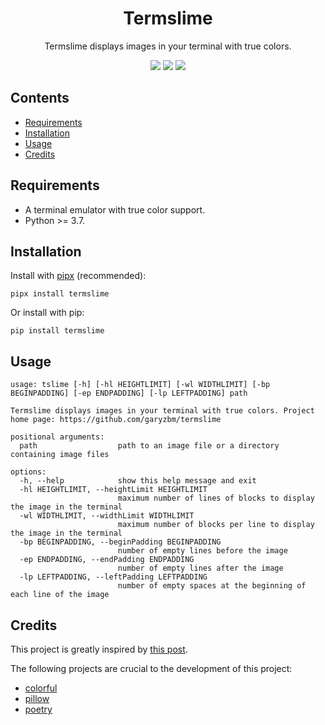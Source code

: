 <div align="center">

<h1><b>Termslime</b></h1>

<p>Termslime displays images in your terminal with true colors.</p>

<p>
    <img src="https://img.shields.io/pypi/v/termslime.svg">
    <img src="https://img.shields.io/pypi/pyversions/termslime.svg">
    <img src="https://img.shields.io/github/last-commit/garyzbm/termslime">
</p>

</div>


## Contents
+ [Requirements](#requirements)
+ [Installation](#installation)
+ [Usage](#usage)
+ [Credits](#credits)


## Requirements
+ A terminal emulator with true color support.
+ Python >= 3.7.


## Installation
Install with [pipx](https://pypa.github.io/pipx/) (recommended):
```shell
pipx install termslime
```
Or install with pip:
```shell
pip install termslime
```


## Usage
```
usage: tslime [-h] [-hl HEIGHTLIMIT] [-wl WIDTHLIMIT] [-bp BEGINPADDING] [-ep ENDPADDING] [-lp LEFTPADDING] path

Termslime displays images in your terminal with true colors. Project home page: https://github.com/garyzbm/termslime

positional arguments:
  path                  path to an image file or a directory containing image files

options:
  -h, --help            show this help message and exit
  -hl HEIGHTLIMIT, --heightLimit HEIGHTLIMIT
                        maximum number of lines of blocks to display the image in the terminal
  -wl WIDTHLIMIT, --widthLimit WIDTHLIMIT
                        maximum number of blocks per line to display the image in the terminal
  -bp BEGINPADDING, --beginPadding BEGINPADDING
                        number of empty lines before the image
  -ep ENDPADDING, --endPadding ENDPADDING
                        number of empty lines after the image
  -lp LEFTPADDING, --leftPadding LEFTPADDING
                        number of empty spaces at the beginning of each line of the image
```


## Credits

This project is greatly inspired by [this post](https://lucamug.medium.com/terminal-pixel-art-ad386d186dad).

The following projects are crucial to the development of this project:
+ [colorful](https://github.com/timofurrer/colorful)
+ [pillow](https://python-pillow.org)
+ [poetry](https://python-poetry.org)